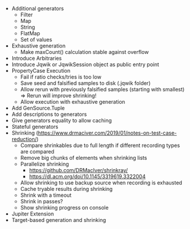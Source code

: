 - Additional generators
    - Filter
    - Map
    - String
    - FlatMap
    - Set of values
- Exhaustive generation
    - Make maxCount() calculation stable against overflow
- Introduce Arbitraries
- Introduce Jqwik or JqwikSession object as public entry point
- PropertyCase Execution
  - Fail if ratio checks/tries is too low
  - Save seed and falsified samples to disk (.jqwik folder)
  - Allow rerun with previously falsified samples (starting with smallest) 
    => Rerun will improve shrinking!
  - Allow execution with exhaustive generation
- Add GenSource.Tuple
- Add descriptions to generators
- Give generators equality to allow caching
- Stateful generators
- Shrinking (https://www.drmaciver.com/2019/01/notes-on-test-case-reduction/)
  - Compare shrinkables due to full length if different recording types are compared
  - Remove big chunks of elements when shrinking lists
  - Parallelize shrinking 
    - https://github.com/DRMacIver/shrinkray/
    - https://dl.acm.org/doi/10.1145/3319619.3322004
  - Allow shrinking to use backup source when recording is exhausted
  - Cache tryable results during shrinking
  - Shrink with a timeout
  - Shrink in passes? 
  - Show shrinking progress on console
- Jupiter Extension
- Target-based generation and shrinking
